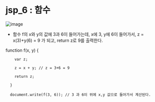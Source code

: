 # jsp_6 : 함수

![image](https://user-images.githubusercontent.com/37132897/158109880-0ac2aa64-691c-43e2-9246-53bca575409d.png)
- 함수 f의 x와 y의 값에 3과 6이 들어가는데, x에 3, y에 6이 들어가서, z = x(3)+y(6) = 9 가 되고, return z로 9를 출력한다. 

function f(x, y) {

        var z;
        
        z = x + y; // z = 3+6 = 9
        
        return z;
        
      }
      
      document.write(f(3, 6)); // 3 과 6이 위에 x,y 값으로 들어가서 계산된다.
      
      
      
